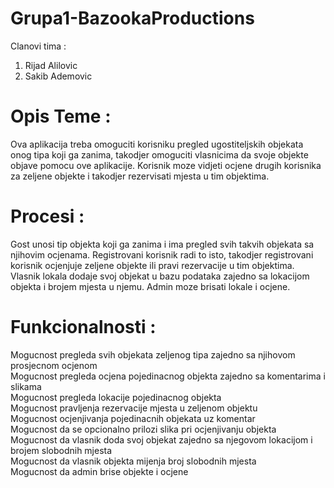 # Grupa1-BazookaProductions
Clanovi tima :
1. Rijad Alilovic
2. Sakib Ademovic

# Opis Teme :

Ova aplikacija treba omoguciti korisniku pregled ugostiteljskih objekata onog tipa koji ga zanima, takodjer 
omoguciti vlasnicima da svoje objekte objave pomocu ove aplikacije. Korisnik moze vidjeti ocjene drugih korisnika za zeljene objekte i takodjer rezervisati mjesta u tim objektima.

# Procesi :

Gost unosi tip objekta koji ga zanima i ima pregled svih takvih objekata sa njihovim ocjenama.
Registrovani korisnik radi to isto, takodjer registrovani korisnik ocjenjuje zeljene objekte ili pravi rezervacije u tim objektima.
Vlasnik lokala dodaje svoj objekat u bazu podataka zajedno sa lokacijom objekta i brojem mjesta u njemu.
Admin moze brisati lokale i ocjene.

# Funkcionalnosti :

Mogucnost pregleda svih objekata zeljenog tipa zajedno sa njihovom prosjecnom ocjenom  
Mogucnost pregleda ocjena pojedinacnog objekta zajedno sa komentarima i slikama  
Mogucnost pregleda lokacije pojedinacnog objekta  
Mogucnost pravljenja rezervacije mjesta u zeljenom objektu  
Mogucnost ocjenjivanja pojedinacnih objekata uz komentar  
Mogucnost da se opcionalno prilozi slika pri ocjenjivanju objekta  
Mogucnost da vlasnik doda svoj objekat zajedno sa njegovom lokacijom i brojem slobodnih mjesta  
Mogucnost da vlasnik objekta mijenja broj slobodnih mjesta  
Mogucnost da admin brise objekte i ocjene  

